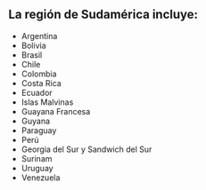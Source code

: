 ## La región de Sudamérica incluye:

* Argentina
* Bolivia
* Brasil
* Chile
* Colombia
* Costa Rica
* Ecuador
* Islas Malvinas
* Guayana Francesa
* Guyana
* Paraguay
* Perú
* Georgia del Sur y Sandwich del Sur
* Surinam
* Uruguay
* Venezuela
